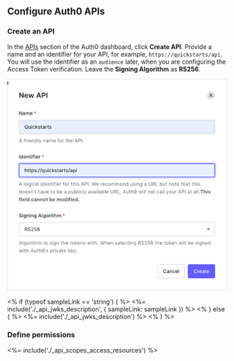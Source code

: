 ## Configure Auth0 APIs

### Create an API

In the <a href="${manage_url}/#/apis" target="_blank" rel="noreferrer">APIs</a> section of the Auth0 dashboard, click **Create API**. Provide a name and an identifier for your API, for example, `https://quickstarts/api`. You will use the identifier as an `audience` later, when you are configuring the Access Token verification. Leave the **Signing Algorithm** as **RS256**.

![Create API](/media/articles/server-apis/create-api.png)

<% if (typeof sampleLink == 'string') { %>
<%= include('./_api_jwks_description', { sampleLink: sampleLink }) %>
<% } else { %>
<%= include('./_api_jwks_description') %>
<% }  %>

### Define permissions
<%= include('./_api_scopes_access_resources') %>
